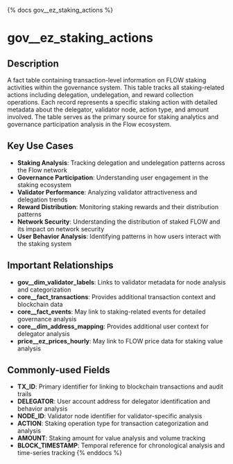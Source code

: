{% docs gov__ez_staking_actions %}
# gov__ez_staking_actions

## Description

A fact table containing transaction-level information on FLOW staking activities within the governance system. This table tracks all staking-related actions including delegation, undelegation, and reward collection operations. Each record represents a specific staking action with detailed metadata about the delegator, validator node, action type, and amount involved. The table serves as the primary source for staking analytics and governance participation analysis in the Flow ecosystem.

## Key Use Cases

- **Staking Analysis**: Tracking delegation and undelegation patterns across the Flow network
- **Governance Participation**: Understanding user engagement in the staking ecosystem
- **Validator Performance**: Analyzing validator attractiveness and delegation trends
- **Reward Distribution**: Monitoring staking rewards and their distribution patterns
- **Network Security**: Understanding the distribution of staked FLOW and its impact on network security
- **User Behavior Analysis**: Identifying patterns in how users interact with the staking system

## Important Relationships

- **gov__dim_validator_labels**: Links to validator metadata for node analysis and categorization
- **core__fact_transactions**: Provides additional transaction context and blockchain data
- **core__fact_events**: May link to staking-related events for detailed governance analysis
- **core__dim_address_mapping**: Provides additional user context for delegator analysis
- **price__ez_prices_hourly**: May link to FLOW price data for staking value analysis

## Commonly-used Fields

- **TX_ID**: Primary identifier for linking to blockchain transactions and audit trails
- **DELEGATOR**: User account address for delegator identification and behavior analysis
- **NODE_ID**: Validator node identifier for validator-specific analysis
- **ACTION**: Staking operation type for transaction categorization and analysis
- **AMOUNT**: Staking amount for value analysis and volume tracking
- **BLOCK_TIMESTAMP**: Temporal reference for chronological analysis and time-series tracking
{% enddocs %} 